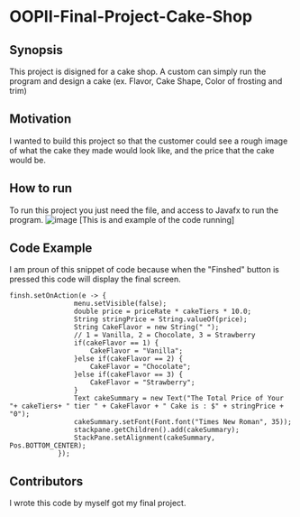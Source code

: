 # OOPII-Final-Project-Cake-Shop

## Synopsis
This project is disigned for a cake shop. A custom can simply run the program and design a cake (ex. Flavor, Cake Shape, Color of frosting and trim)

## Motivation
I wanted to build this project so that the customer could see a rough image of what the cake they made would look like, and the price that the cake would be. 
## How to run
To run this project you just need the file, and access to Javafx to run the program.
![image](https://user-images.githubusercontent.com/77160908/126360772-09876219-2db7-494d-91ec-7c5ffd31073e.png)
[This is and example of the code running]
## Code Example
I am proun of this snippet of code because when the "Finshed" button is pressed this code will display the final screen.
```
finsh.setOnAction(e -> {
				menu.setVisible(false);
				double price = priceRate * cakeTiers * 10.0;
				String stringPrice = String.valueOf(price);
				String CakeFlavor = new String(" ");
				// 1 = Vanilla, 2 = Chocolate, 3 = Strawberry
				if(cakeFlavor == 1) {
					CakeFlavor = "Vanilla";
				}else if(cakeFlavor == 2) {
					CakeFlavor = "Chocolate";
				}else if(cakeFlavor == 3) {
					CakeFlavor = "Strawberry";
				}
				Text cakeSummary = new Text("The Total Price of Your "+ cakeTiers+ " tier " + CakeFlavor + " Cake is : $" + stringPrice + "0");
				cakeSummary.setFont(Font.font("Times New Roman", 35));
				stackpane.getChildren().add(cakeSummary);
				StackPane.setAlignment(cakeSummary, Pos.BOTTOM_CENTER);
			});
```

 ## Contributors
 I wrote this code by myself got my final project. 
